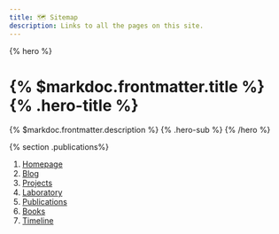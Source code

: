 ```yaml
---
title: 🗺️ Sitemap
description: Links to all the pages on this site.
---
```


{% hero %}
# {% $markdoc.frontmatter.title %} {% .hero-title %}
{% $markdoc.frontmatter.description %} {% .hero-sub %}
{% /hero %}

{% section .publications%}

1. [Homepage](/)
1. [Blog](/blog)
1. [Projects](/projects)
1. [Laboratory](/lab)
1. [Publications](/publications)
1. [Books](/books)
2. [Timeline](/timeline)
